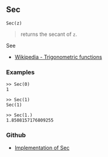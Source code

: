 ## Sec

```
Sec(z)
```

> returns the secant of `z`.
 

See
* [Wikipedia - Trigonometric functions](https://en.wikipedia.org/wiki/Trigonometric_functions)

### Examples
```
>> Sec(0)  
1    
 
>> Sec(1)  
Sec(1)    
 
>> Sec(1.)    
1.8508157176809255  
```

    

### Github

* [Implementation of Sec](https://github.com/axkr/symja_android_library/blob/master/symja_android_library/matheclipse-core/src/main/java/org/matheclipse/core/builtin/ExpTrigsFunctions.java#L2315) 
